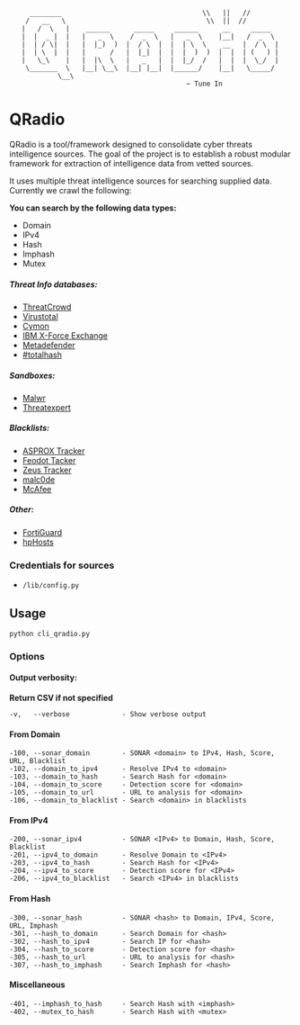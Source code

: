 ```
     ________                                   \\   ||   //
    /   __   \                                   \\  ||  //
   |   /  \   |    ______      _____     ______      __     _____
   |  |  _ |  |   |   _  \    /  _  \   |   _  \    |__|   /  _  \
   |  | / \|  |   |  |_)  )  |  / \  |  |  | \  \    __   |  / \  |
   |  | \  |  |   |      /   |  |_|  |  |  |  )  )  |  |  | (   ) |
   |   \_\    |   |  |\  \   |   _   |  |  |_/  /   |  |  |  \_/  |
    \_______  \   |__| \__\  |__| |__|  |______/    |__|   \_____/
            \__\
                                            ~ Tune In
```

# QRadio
QRadio is a tool/framework designed to consolidate cyber threats intelligence sources.
The goal of the project is to establish a robust modular framework for extraction of intelligence data from vetted sources.

It uses multiple threat intelligence sources for searching supplied data. Currently we crawl the following:

**You can search by the following data types:**
- Domain
- IPv4
- Hash
- Imphash
- Mutex

##### Threat Info databases:
- [ThreatCrowd](https://www.threatcrowd.org/)
- [Virustotal](https://virustotal.com/)
- [Cymon](https://cymon.io/)
- [IBM X-Force Exchange](https://exchange.xforce.ibmcloud.com/)
- [Metadefender](https://www.metadefender.com/)
- [#totalhash](https://totalhash.cymru.com/)

##### Sandboxes:
- [Malwr](https://malwr.com/)
- [Threatexpert](http://www.threatexpert.com/)

##### Blacklists: 
- [ASPROX Tracker](http://atrack.h3x.eu/)
- [Feodot Tacker](http://feodotracker.abuse.ch/)
- [Zeus Tracker](http://zeustracker.abuse.ch/)
- [malc0de](http://malc0de.com/bl/)
- [McAfee](http://www.siteadvisor.com/sites/)

##### Other: 
- [FortiGuard](http://fortiguard.com/iprep)
- [hpHosts](http://hosts-file.net/)

### Credentials for sources

- ```/lib/config.py```

## Usage
`python cli_qradio.py`

### Options
 
#### Output verbosity:
__Return CSV if not specified__
```
-v,   --verbose             - Show verbose output 
```
#### From Domain
```
-100, --sonar_domain        - SONAR <domain> to IPv4, Hash, Score, URL, Blacklist
-102, --domain_to_ipv4      - Resolve IPv4 to <domain>
-103, --domain_to_hash      - Search Hash for <domain>
-104, --domain_to_score     - Detection score for <domain>
-105, --domain_to_url       - URL to analysis for <domain>
-106, --domain_to_blacklist - Search <domain> in blacklists
```
#### From IPv4
```
-200, --sonar_ipv4          - SONAR <IPv4> to Domain, Hash, Score, Blacklist
-201, --ipv4_to_domain      - Resolve Domain to <IPv4>
-203, --ipv4_to_hash        - Search Hash for <IPv4>
-204, --ipv4_to_score       - Detection score for <IPv4>
-206, --ipv4_to_blacklist   - Search <IPv4> in blacklists
```
#### From Hash
```
-300, --sonar_hash          - SONAR <hash> to Domain, IPv4, Score, URL, Imphash
-301, --hash_to_domain      - Search Domain for <hash>
-302, --hash_to_ipv4        - Search IP for <hash>
-304, --hash_to_score       - Detection score for <hash>
-305, --hash_to_url         - URL to analysis for <hash>
-307, --hash_to_imphash     - Search Imphash for <hash>
```
#### Miscellaneous
```
-401, --imphash_to_hash     - Search Hash with <imphash>
-402, --mutex_to_hash       - Search Hash with <mutex>
```
